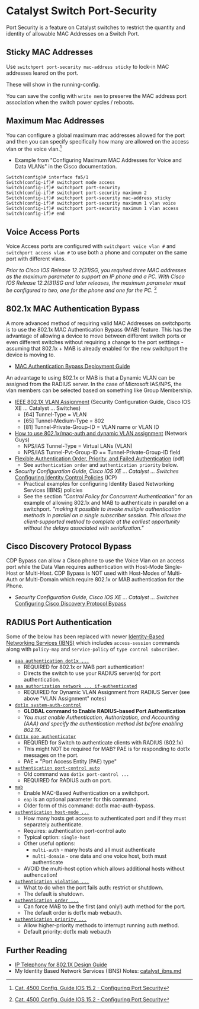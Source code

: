 # Catalyst Switch Port-Security

Port Security is a feature on Catalyst switches to restrict the quantity and identity of allowable MAC Addresses on a Switch Port.

## Sticky MAC Addresses

Use `switchport port-security mac-address sticky` to lock-in MAC addresses leared on the port.

These will show in the running-config. 

You can save the config with `write mem` to preserve the MAC address port association when the switch power cycles / reboots.

## Maximum Mac Addresses

You can configure a global maximum mac addresses allowed for the port and then you can specify specifically how many are allowed on the access vlan or the voice vlan.[^1]
* Example from "Configuring Maximum MAC Addresses for Voice and Data VLANs" in the Cisco documentation.

```
Switch(config)# interface fa5/1
Switch(config-if)# switchport mode access
Switch(config-if)# switchport port-security
Switch(config-if)# switchport port-security maximum 2
Switch(config-if)# switchport port-security mac-address sticky
Switch(config-if)# switchport port-security maximum 1 vlan voice
Switch(config-if)# switchport port-security maximum 1 vlan access
Switch(config-if)# end
```

## Voice Access Ports

Voice Access ports are configured with `switchport voice vlan #` and `switchport access vlan #` to use both a phone and computer on the same port with different vlans.

*Prior to Cisco IOS Release 12.2(31)SG, you required three MAC addresses as the maximum parameter to support an IP phone and a PC.
With Cisco IOS Release 12.2(31)SG and later releases, the maximum parameter must be configured to two, one for the phone and one for the PC.* [^1]

[^1]: [Cat. 4500 Config. Guide IOS 15.2 - Configuring Port Security][1]

## 802.1x MAC Authentication Bypass

A more advanced method of requiring valid MAC Addresses on switchports is to use the 802.1x MAC Authentication Bypass (MAB) feature. This has the advantage of allowing a device to move between different switch ports or even different switches without requiring a change to the port setttings - assuming that 802.1x + MAB is already enabled for the new switchport the device is moving to.

* [MAC Authentication Bypass Deployment Guide][2]

An advantage to using 802.1x or MAB is that a Dynamic VLAN can be assigned from the RADIUS server. In the case of Microsoft IAS/NPS, the vlan members can be selected based on something like Group Membership.

* [IEEE 802.1X VLAN Assignment][3] (Security Configuration Guide, Cisco IOS XE ... Catalyst ... Switches)
  * [64] Tunnel-Type = VLAN
  * [65] Tunnel-Medium-Type = 802
  * [81] Tunnel-Private-Group-ID = VLAN name or VLAN ID
* [How to use 802.1x/mac-auth and dynamic VLAN assignment][4] (Network Guys)
  * NPS/IAS Tunnel-Type = Virtual LANs (VLAN)
  * NPS/IAS Tunnel-Pvt-Group-ID == Tunnel-Private-Group-ID field
* [Flexible Authentication Order, Priority, and Failed Authentication][8] (pdf)
  * See `authentication order` and `authentication priority` below.
* *Security Configuration Guide, Cisco IOS XE ... Catalyst ... Switches* [Configuring Identity Control Policies][11] (ICP)
  * Practical examples for configuring Identity Based Networking Services (IBNS) policies
  * See the section *"Control Policy for Concurrent Authentication"* for an example of allowing 802.1x and MAB to authenticate in parallel on a switchport.
    *"making it possible to invoke multiple authentication methods in parallel on a single subscriber session.
    This allows the client-supported method to complete at the earliest opportunity without the delays associated with serialization."*

## Cisco Discovery Protocol Bypass

CDP Bypass can allow a Cisco phone to use the Voice Vlan on an access port while the Data Vlan requires authentication with Host-Mode Single-Host or Multi-Host. CDP Bypass is NOT used with Host-Modes of Multi-Auth or Multi-Domain which require 802.1x or MAB authentication for the Phone.

* *Security Configuration Guide, Cisco IOS XE ... Catalyst ... Switches* [Configuring Cisco Discovery Protocol Bypass][12]

## RADIUS Port Authentication

Some of the below has been replaced with newer [Identity-Based Networking Services (IBNS)][10] which includes `access-session` commands along with `policy-map` and `service-policy` of `type control subscriber`.

* [`aaa authentication dot1x ...`][9]
  * REQUIRED for 802.1x or MAB port authentication!
  * Directs the switch to use your RADIUS server(s) for port authentication.
* [`aaa authorization network ... if-authenticated`][9]
  * REQUIRED for Dynamic VLAN Assignment from RADIUS Server (see above "VLAN Assignment" notes)
* [`dot1x system-auth-control`][7]
  * **GLOBAL command to Enable RADIUS-based Port Authentication**
  * *You must enable Authentication, Authorization, and Accounting (AAA) and specify the authentication method list before enabling 802.1X.*
* [`dot1x pae authenticator`][7]
  * REQURED for Switch to authenticate clients with RADIUS (802.1x)
  * This might NOT be required for MAB? PAE is for responding to dot1x messages on the port.
  * PAE = "Port Access Entity (PAE) type"
* [`authentication port-control auto`][5]
  * Old command was `dot1x port-control ...`
  * REQUIRED for RADIUS auth on port.
* [`mab`][6]
  * Enable MAC-Based Authentication on a switchport.
  * `eap` is an optional parameter for this command.
  * Older form of this command: dot1x mac-auth-bypass.
* [`authentication host-mode ...`][5]
  * How many hosts get access to authenticated port and if they must separately authenticate.
  * Requires: authentication port-control auto
  * Typical option: `single-host`
  * Other useful options:
    * `multi-auth` - many hosts and all must authenticate
    * `multi-domain` - one data and one voice host, both must authenticate
  * AVOID the multi-host option which allows additional hosts without authencation!
* [`authentication violation ...`][5]
  * What to do when the port fails auth: restrict or shutdown.
  * The default is shutdown.
* [`authentication order ...`][5]
  * Can force MAB to be the first (and only!) auth method for the port.
  * The default order is dot1x mab webauth.
* [`authentication priority ...`][5]
  * Allow higher-priority methods to interrupt running auth method.
  * Default priority: dot1x mab webauth
 
## Further Reading

* [IP Telephony for 802.1X Design Guide](https://www.cisco.com/c/en/us/td/docs/solutions/Enterprise/Security/TrustSec_1-99/IP_Tele/IP_Telephony_DIG.html)
* My Identity Based Network Services (IBNS) Notes: [catalyst_ibns.md](catalyst_ibns.md)

[1]: https://www.cisco.com/c/en/us/td/docs/switches/lan/catalyst4500/XE3-9-0E/15-25E/configuration/guide/xe-390-configuration/port_sec.html
[2]: https://www.cisco.com/c/en/us/td/docs/solutions/Enterprise/Security/TrustSec_1-99/MAB/MAB_Dep_Guide.html
[3]: https://www.cisco.com/c/en/us/td/docs/switches/lan/catalyst9500/software/release/17-6/configuration_guide/sec/b_176_sec_9500_cg/ieee_802_1x_vlan_assignment.html
[4]: https://networkguy.de/how-to-use-802-1xmac-auth-and-dynamic-vlan-assignment/
[5]: https://www.cisco.com/c/en/us/td/docs/ios-xml/ios/security/a1/sec-a1-xe-3se-3850-cr-book/sec-a1-xe-3se-3850-cr-book_chapter_010.html
[6]: https://www.cisco.com/c/en/us/td/docs/ios-xml/ios/security/m1/sec-m1-xe-3se-3850-cr-book/sec-m1-xe-3se-3850-cr-book_chapter_00.html
[7]: https://www.cisco.com/c/en/us/td/docs/ios-xml/ios/security/d1/sec-d1-xe-3se-3850-cr-book/sec-d1-xe-3se-3850-cr-book_chapter_01.html
[8]: https://www.cisco.com/c/dam/en/us/support/docs/ios-nx-os-software/identity-based-networking-service/flexible_authentication.pdf
[9]: https://www.cisco.com/c/en/us/td/docs/ios-xml/ios/security/a1/sec-a1-xe-3se-3850-cr-book/sec-a1-xe-3se-3850-cr-book_chapter_00.html
[10]: https://www.cisco.com/c/en/us/td/docs/ios-xml/ios/ibns/command/ibns-xe-3se-3850-cr-book/ibns-cr-3850.html
[11]: https://www.cisco.com/c/en/us/td/docs/switches/lan/catalyst9600/software/release/17-14/configuration_guide/sec/b_1714_sec_9600_cg/configuring_identity_control_policies.html
[12]: https://www.cisco.com/c/en/us/td/docs/switches/lan/catalyst3650/software/release/16-6/configuration_guide/sec/b_166_sec_3650_cg/cisco_discovery_protocol_bypass.html
